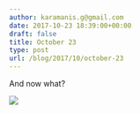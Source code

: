 ```yaml
---
author: karamanis.g@gmail.com
date: 2017-10-23 18:39:00+00:00
draft: false
title: October 23
type: post
url: /blog/2017/10/october-23
---
```


And now what?



  
   ![](https://images.squarespace-cdn.com/content/v1/4f3f61bae4b063b909445965/1508778604348-EDP2XUNXHJX1KLWZLEZZ/ke17ZwdGBToddI8pDm48kLSERMgCVymnItqhne5EfYV7gQa3H78H3Y0txjaiv_0fDoOvxcdMmMKkDsyUqMSsMWxHk725yiiHCCLfrh8O1z5QHyNOqBUUEtDDsRWrJLTmMCg6RGY8TrcVSOIk4QoDPnvjthEs8TAhVmYN7i_-QaEW7L_Q40KNxq4S2FLq3V0y/IMG_2485.jpg?format=original)

  


